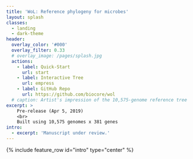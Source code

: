 ```yaml
---
title: 'WoL: Reference phylogeny for microbes'
layout: splash
classes:
  - landing
  - dark-theme
header:
  overlay_color: '#000'
  overlay_filter: 0.33
  # overlay_image: /pages/splash.jpg
  actions:
    - label: Quick-Start
      url: start
    - label: Interactive Tree
      url: empress
    - label: GitHub Repo
      url: https://github.com/biocore/wol
  # caption: Artist's impression of the 10,575-genome reference tree
excerpt: >
    Pre-release (Apr 5, 2019)
    <br>
    Built using 10,575 genomes x 381 genes
intro: 
  - excerpt: 'Manuscript under review.'
---
```


{% include feature_row id="intro" type="center" %}
